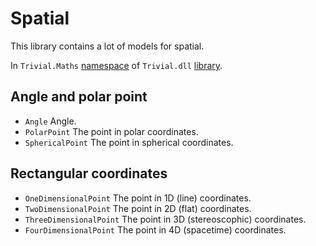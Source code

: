 # Spatial

This library contains a lot of models for spatial.

In `Trivial.Maths` [namespace](./maths) of `Trivial.dll` [library](../).

## Angle and polar point

- `Angle` Angle.
- `PolarPoint` The point in polar coordinates.
- `SphericalPoint` The point in spherical coordinates.

## Rectangular coordinates

- `OneDimensionalPoint` The point in 1D (line) coordinates.
- `TwoDimensionalPoint` The point in 2D (flat) coordinates.
- `ThreeDimensionalPoint` The point in 3D (stereoscophic) coordinates.
- `FourDimensionalPoint` The point in 4D (spacetime) coordinates.
